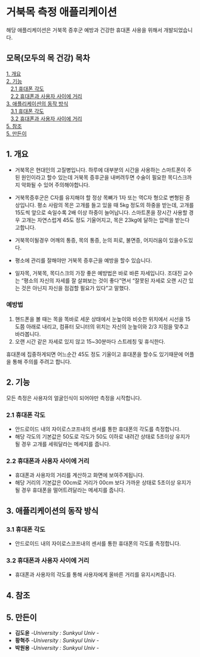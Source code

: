 # 거북목 측정 애플리케이션
해당 애플리케이션은 거북목 증후군 예방과 건강한 휴대폰 사용을 위해서 개발되었습니다.


## 모목(모두의 목 건강) 목차
[1. 개요](#1-개요)<br>
[2. 기능](#2-기능)<br>
   &nbsp;&nbsp;&nbsp;[2.1 휴대폰 각도](#21-휴대폰-각도)<br>
   &nbsp;&nbsp;&nbsp;[2.2 휴대폰과 사용자 사이에 거리](#22-휴대폰과-사용자-사이에-거리)<br>
[3. 애플리케이션의 동작 방식](#3-애플리케이션의-동작-방식)<br>
   &nbsp;&nbsp;&nbsp;[3.1 휴대폰 각도](#31-휴대폰-각도)<br>
   &nbsp;&nbsp;&nbsp;[3.2 휴대폰과 사용자 사이에 거리](#32-휴대폰과-사용자-사이에-거리)<br>
[5. 참조](#3-참조)<br>
[5. 만든이](#4-만든이)<br>

## 1. 개요

* 거북목은 현대인의 고질병입니다. 
하루에 대부분의 시간을 사용하는 스마트폰이 주된 원인이라고 할수 있는데 거북목 증후군을 내버려두면 수술이 필요한 목디스크까지 악화될 수 있어 주의해야합니다.

* 거북목증후군은 C자를 유지해야 할 정상 목뼈가 1자 또는 역C자 형으로 변형된 증상입니다.
평소 사람의 목은 고개를 들고 있을 때 5kg 정도의 하중을 받는데, 고개를 15도씩 앞으로 숙일수록 2배 이상 하중이 늘어납니다. 
스마트폰을 장시간 사용할 경우 고개는 자연스럽게 45도 정도 기울어지고, 목은 23kg에 달하는 압력을 받는다고합니다.

* 거북목이될경우 어깨의 통증, 목의 통증, 눈의 피로, 불면증, 어지러움이 있을수도있다.

* 평소에 관리를 잘해야만 거북목 증후근을 예방을 할수 있습니다.

* 일자목, 거북목, 목디스크의 가장 좋은 예방법은 바로 바른 자세입니다. 
조대진 교수는 “평소의 자신의 자세를 잘 살펴보는 것이 좋다”면서 “잘못된 자세로 오랜 시간 있는 것은 아닌지 자신을 점검할 필요가 있다”고 말했다.

### 예방법
1. 핸드폰을 볼 때는 목을 똑바로 세운 상태에서 눈높이와 비슷한 위치에서 시선을 15도쯤 아래로 내리고, 컴퓨터 모니터의 위치는 자신의 눈높이와 2/3 지점을 맞추고 바라봅니다.
2. 오랜 시간 같은 자세로 있지 않고 15~30분마다 스트레칭 및 휴식한다.

휴대폰에 집중하게되면 어느순간 45도 정도 기울이고 휴대폰을 할수도 있기때문에 어플을 통해 주의를 주려고 합니다.

## 2. 기능
모든 측정은 사용자의 얼굴인식이 되어야만 측정을 시작합니다.

### 2.1 휴대폰 각도
 - 안드로이드 내의 자이로스코프내의 센서를 통한 휴대폰의 각도를 측정합니다.
 - 해당 각도의 기본값은 50도로 각도가 50도 이하로 내려간 상태로 5초이상 유지가 될 경우 고개를 세워달라는 메세지를 줍니다.
### 2.2 휴대폰과 사용자 사이에 거리
 - 휴대폰과 사용자의 거리를 계산하고 화면에 보여주게됩니다.
 - 해당 거리의 기본값은 00cm로 거리가 00cm 보다 가까운 상태로 5초이상 유지가 될 경우 휴대폰을 떨어트려달라는 메세지를 줍니다.

## 3. 애플리케이션의 동작 방식

### 3.1 휴대폰 각도
 - 안드로이드 내의 자이로스코프내의 센서를 통한 휴대폰의 각도를 측정합니다.

### 3.2 휴대폰과 사용자 사이에 거리
 - 휴대폰과 사용자의 각도를 통해 사용자에게 올바른 거리를 유지시켜줍니다.

## 4. 참조


## 5. 만든이
* **김도윤** -*University : Sunkyul Univ* -
* **황혁주** -*University : Sunkyul Univ* -
* **박원용** -*University : Sunkyul Univ* -






